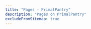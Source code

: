 ```yaml
---
title: "Pages - PrimalPantry"
description: "Pages on PrimalPantry"
excludeFromSitemap: true
---
```


